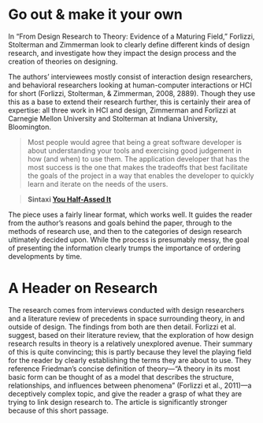 # Go out &amp; make it your own

In &ldquo;From Design Research to Theory: Evidence of a Maturing Field,&rdquo; Forlizzi, Stolterman and Zimmerman look to clearly define different kinds of design research, and investigate how they impact the design process and the creation of theories on designing.

The authors&rsquo; interviewees mostly consist of interaction design researchers, and behavioral researchers looking at human-computer interactions or HCI for short (Forlizzi, Stolterman, &amp; Zimmerman, 2008, 2889). Though they use this as a base to extend their research further, this is certainly their area of expertise: all three work in HCI and design, Zimmerman and Forlizzi at Carnegie Mellon University and Stolterman at Indiana University, Bloomington.

> Most people would agree that being a great software developer is about understanding your tools and exercising good judgement in how (and when) to use them. The application developer that has the most success is the one that makes the tradeoffs that best facilitate the goals of the project in a way that enables the developer to quickly learn and iterate on the needs of the users.

> **Sintaxi [You Half-Assed It](http://sintaxi.com/you-half-assed-it)**

The piece uses a fairly linear format, which works well. It guides the reader from the author&rsquo;s reasons and goals behind the paper, through to the methods of research use, and then to the categories of design research ultimately decided upon. While the process is presumably messy, the goal of presenting the information clearly trumps the importance of ordering developments by time.

# A Header on Research

The research comes from interviews conducted with design researchers and a literature review of precedents in space surrounding theory, in and outside of design. The findings from both are then detail. Forlizzi et al. suggest, based on their literature review, that the exploration of how design research results in theory is a relatively unexplored avenue. Their summary of this is quite convincing; this is partly because they level the playing field for the reader by clearly establishing the terms they are about to use. They reference Friedman&rsquo;s concise definition of theory&mdash;&ldquo;A theory in its most basic form can be thought of as a model that describes the structure, relationships, and influences between phenomena&rdquo; (Forlizzi et al., 2011)&mdash;a deceptively complex topic, and give the reader a grasp of what they are trying to link design research to. The article is significantly stronger because of this short passage.